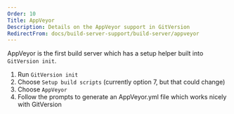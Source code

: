 ```yaml
---
Order: 10
Title: AppVeyor
Description: Details on the AppVeyor support in GitVersion
RedirectFrom: docs/build-server-support/build-server/appveyor
---
```


AppVeyor is the first build server which has a setup helper built into
`GitVersion init`.

1. Run `GitVersion init`
2. Choose `Setup build scripts` (currently option 7, but that could change)
3. Choose `AppVeyor`
4. Follow the prompts to generate an AppVeyor.yml file which works nicely with
    GitVersion
